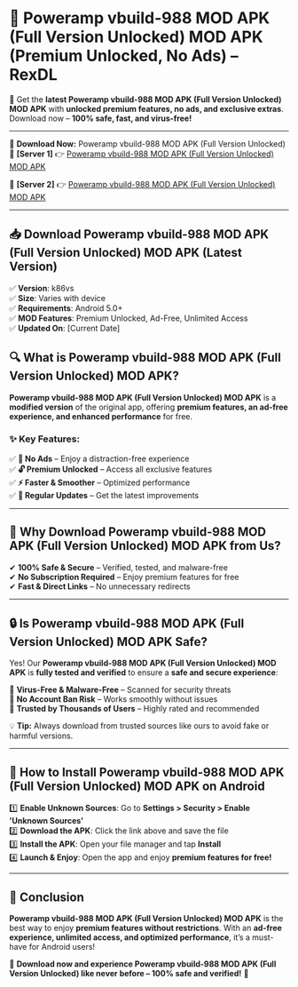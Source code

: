 # 🚀 Poweramp vbuild-988 MOD APK (Full Version Unlocked) MOD APK (Premium Unlocked, No Ads) – RexDL 

🎯 Get the **latest Poweramp vbuild-988 MOD APK (Full Version Unlocked) MOD APK** with **unlocked premium features, no ads, and exclusive extras**. Download now – **100% safe, fast, and virus-free!**  

---

🔽 **Download Now:** Poweramp vbuild-988 MOD APK (Full Version Unlocked)  
🔹 **[Server 1]** 👉 [Poweramp vbuild-988 MOD APK (Full Version Unlocked) MOD APK](https://apkcomod.com?title=Poweramp_vbuild-988_MOD_APK_(Full_Version_Unlocked))  

🔹 **[Server 2]** 👉 [Poweramp vbuild-988 MOD APK (Full Version Unlocked) MOD APK](https://apkcomod.com?title=Poweramp_vbuild-988_MOD_APK_(Full_Version_Unlocked))  

---
## 📥 Download Poweramp vbuild-988 MOD APK (Full Version Unlocked) MOD APK (Latest Version)  

✅ **Version**: k86vs  
✅ **Size**: Varies with device  
✅ **Requirements**: Android 5.0+  
✅ **MOD Features**: Premium Unlocked, Ad-Free, Unlimited Access  
✅ **Updated On**: [Current Date]  

## 🔍 What is Poweramp vbuild-988 MOD APK (Full Version Unlocked) MOD APK?  

**Poweramp vbuild-988 MOD APK (Full Version Unlocked) MOD APK** is a **modified version** of the original app, offering **premium features, an ad-free experience, and enhanced performance** for free.  

### ✨ Key Features:  

✅ **🚫 No Ads** – Enjoy a distraction-free experience  
✅ **🔓 Premium Unlocked** – Access all exclusive features  
✅ **⚡ Faster & Smoother** – Optimized performance  
✅ **🔄 Regular Updates** – Get the latest improvements  

---

## 🌟 Why Download Poweramp vbuild-988 MOD APK (Full Version Unlocked) MOD APK from Us?  

✔ **100% Safe & Secure** – Verified, tested, and malware-free  
✔ **No Subscription Required** – Enjoy premium features for free  
✔ **Fast & Direct Links** – No unnecessary redirects  

---

## 🔒 Is Poweramp vbuild-988 MOD APK (Full Version Unlocked) MOD APK Safe?  

Yes! Our **Poweramp vbuild-988 MOD APK (Full Version Unlocked) MOD APK** is **fully tested and verified** to ensure a **safe and secure experience**:  

🔹 **Virus-Free & Malware-Free** – Scanned for security threats  
🔹 **No Account Ban Risk** – Works smoothly without issues  
🔹 **Trusted by Thousands of Users** – Highly rated and recommended  

💡 **Tip:** Always download from trusted sources like ours to avoid fake or harmful versions.  

---

## 📲 How to Install Poweramp vbuild-988 MOD APK (Full Version Unlocked) MOD APK on Android  

1️⃣ **Enable Unknown Sources**: Go to **Settings > Security > Enable 'Unknown Sources'**  
2️⃣ **Download the APK**: Click the link above and save the file  
3️⃣ **Install the APK**: Open your file manager and tap **Install**  
4️⃣ **Launch & Enjoy**: Open the app and enjoy **premium features for free!**  

---

## 🚀 Conclusion  

**Poweramp vbuild-988 MOD APK (Full Version Unlocked) MOD APK** is the best way to enjoy **premium features without restrictions**. With an **ad-free experience, unlimited access, and optimized performance**, it’s a must-have for Android users!  

🔻 **Download now and experience Poweramp vbuild-988 MOD APK (Full Version Unlocked) like never before – 100% safe and verified!** 🔻  

